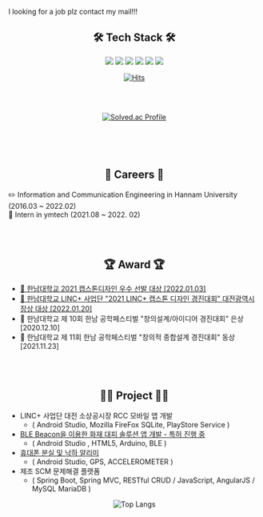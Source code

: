I looking for a job 
plz contact my mail!!!


## <div align="center"> 🛠 Tech Stack 🛠 </div>
<div align="center">
<img src="https://img.shields.io/badge/Java-007396?style=flat-square&logo=Java&logoColor=white"/>
<img src="https://img.shields.io/badge/Spring Boot-6DB33F?style=flat-square&logo=SpringBoot&logoColor=white"/>
<img src="https://img.shields.io/badge/JavaScript-F7DF1E?style=flat-square&logo=JavaScript&logoColor=white"/>
 <img src="https://img.shields.io/badge/AngularJS-E23237?style=flat-square&logo=AngularJS&logoColor=white"/>
 <img src="https://img.shields.io/badge/MySQL-4479A1?style=flat-square&logo=MySQL&logoColor=white"/>
 <img src="https://img.shields.io/badge/MariaDB-003545?style=flat-square&logo=MariaDB&logoColor=white"/>
 
 [![Hits](https://hits.seeyoufarm.com/api/count/incr/badge.svg?url=https%3A%2F%2Fgithub.com%2FKH54&count_bg=%2379C83D&title_bg=%23555555&icon=&icon_color=%23E7E7E7&title=hits&edge_flat=false)](https://hits.seeyoufarm.com)
 
 </div>
 <br>
<br>
 <div align="center">

  [![Solved.ac Profile](http://mazassumnida.wtf/api/v2/generate_badge?boj=kkkh)](https://solved.ac/kkkh)

 </div>
 

<br><br><br>


##  <div align="center"> 💼 Careers 💼 </div>
:pencil2: Information and Communication Engineering in Hannam University (2016.03 ~ 2022.02)   
:construction_worker: Intern in ymtech (2021.08 ~ 2022. 02)

<br><br>

## <div align="center"> 🏆 Award 🏆 </div>
- [🏅 한남대학교 2021 캡스톤디자인 우수 선발 대상 [2022.01.03]   ](https://github.com/KH54/Portfolio/tree/main/Award/2021%20LINC%2B%20BeaconScan)
- [🏅 한남대학교 LINC+ 사업단 "2021 LINC+ 캡스톤 디자인 경진대회" 대전광역시장상 대상 [2022.01.20]   ](https://github.com/KH54/Portfolio/tree/main/Award/2021%20LINC%2B%20BeaconScan)
- 🥈 한남대학교 제 10회 한남 공학페스티벌 "창의설계/아이디어 경진대회" 은상 [2020.12.10]
- 🥉 한남대학교 제 11회 한남 공학페스티벌 "창의적 종합설계 경진대회" 동상 [2021.11.23]   

<br><br>

## <div align="center">👨‍💻 Project 👨‍💻 </div>

- LINC+ 사업단 대전 소상공시장 RCC 모바일 앱 개발
  - ( Android Studio, Mozilla FireFox SQLite, PlayStore Service )
- [BLE Beacon을 이용한 화재 대피 솔루션 앱 개발 - 특허 진행 중](https://github.com/KH54/Portfolio/tree/main/Award/2021%20LINC%2B%20BeaconScan)
  - ( Android Studio , HTML5, Arduino, BLE )
- [휴대폰 분실 및 낙하 알리미](https://github.com/KH54/Portfolio/tree/main/Project/If%20Lost%20Cell%20Phone)
  - ( Android Studio, GPS, ACCELEROMETER )
- 제조 SCM 문제해결 플랫폼
  - ( Spring Boot, Spring MVC, RESTful CRUD / JavaScript, AngularJS / MySQL MariaDB )


<div align="center">

 ![Top Langs](https://github-readme-stats.vercel.app/api/top-langs/?username=KH54&layout=compact&theme=tokyonight)
 
</div>
